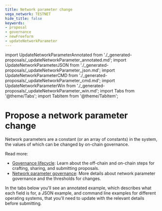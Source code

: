 ```yaml
---
title: Network parameter change
vega_network: TESTNET
hide_title: false
keywords:
- proposal
- governance
- newFreeform
- updateNetworkParameter
---
```


import UpdateNetworkParameterAnnotated from './_generated-proposals/_updateNetworkParameter_annotated.md';
import UpdateNetworkParameterJSON from './_generated-proposals/_updateNetworkParameter_json.md';
import UpdateNetworkParameterCMD from './_generated-proposals/_updateNetworkParameter_cmd.md';
import UpdateNetworkParameterWin from './_generated-proposals/_updateNetworkParameter_win.md';
import Tabs from '@theme/Tabs';
import TabItem from '@theme/TabItem';

# Propose a network parameter change
Network parameters are a constant (or an array of constants) in the system, the values of which can be changed by on-chain governance.

Read more:
* [Governance lifecycle](../../concepts/vega-protocol#lifecycle-of-a-governance-proposal): Learn about the off-chain and on-chain steps for crafting, sharing, and submitting proposals.
* [Network parameter governance](../../concepts/vega-protocol#network-parameter-governance): More details about network parameter governance and the thresholds for changes.

In the tabs below you'll see an annotated example, which describes what each field is for, a JSON example, and command line examples for different operating systems, that you'll need to update with the relevant details before submitting.

<Tabs groupId="updateNetworkParameter">
  <TabItem value="annotated" label="Annotated example">
    <UpdateNetworkParameterAnnotated />
  </TabItem>
  <TabItem value="json" label="JSON example">
    <UpdateNetworkParameterJSON />
  </TabItem>
  <TabItem value="cmd" label="Linux / OSX command line">
    <UpdateNetworkParameterCMD />
  </TabItem>
  <TabItem value="win" label="Windows command line">
    <UpdateNetworkParameterWin />
  </TabItem>
</Tabs>